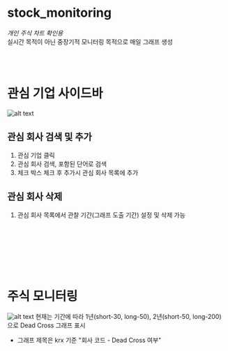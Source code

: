 # stock_monitoring

_개인 주식 차트 확인용_<br>
실시간 목적이 아닌 중장기적 모니터링 목적으로 매일 그래프 생성

<br><br>

# 관심 기업 사이드바
![alt text](<스크린샷 2025-05-14 18.49.42.png>)
## 관심 회사 검색 및 추가
1. 관심 기업 클릭
2. 관심 회사 검색, 포함된 단어로 검색
3. 체크 박스 체크 후 추가시 관심 회사 목록에 추가

## 관심 회사 삭제
1. 관심 회사 목록에서 관찰 기간(그래프 도출 기간) 설정 및 삭제 가능


<br><br><br><br><br><br>


# 주식 모니터링
![alt text](<스크린샷 2025-05-14 18.46.13.png>)
현재는 기간에 따라 1년(short-30, long-50), 2년(short-50, long-200)으로 Dead Cross 그래프 표시
- 그래프 제목은 krx 기준 "회사 코드 - Dead Cross 여부"
